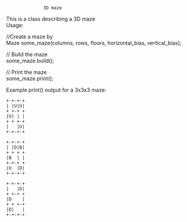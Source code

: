 
                  3D maze   
                 
This is a class describing a 3D maze   
Usage:  

//Create a maze by   
Maze some_maze(columns, rows, floors, horizontal_bias, vertical_bias);  
  
// Build the maze  
some_maze.build();     

// Print the maze  
some_maze.print();  

Example print() output for a 3x3x3 maze:

```
+-+-+-+
| |U|U|
+ +-+ +
|U| | |
+ + +-+
|   |U|
+-+-+-+

+-+-+-+
| |D|B|
+ + + +
|B  | |
+-+-+ +
|U  |D|
+-+-+-+

+-+-+-+
|   |D|
+ +-+ +
|D    |
+ + +-+
|D|   |
+-+-+-+
```
